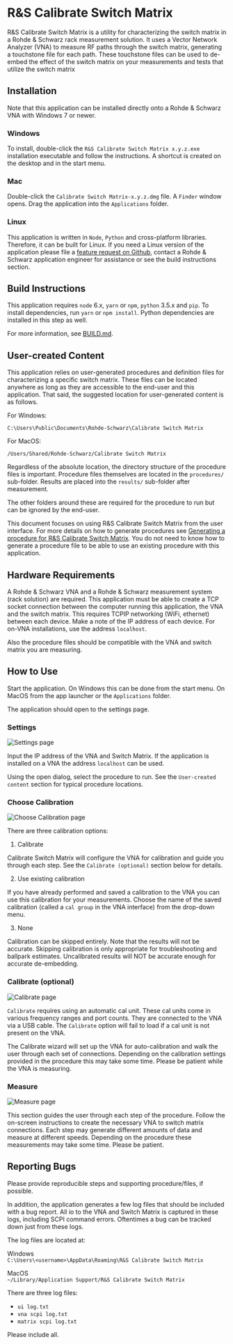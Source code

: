 R&S Calibrate Switch Matrix
===========================

R&S Calibrate Switch Matrix is a utility for characterizing the switch matrix in a Rohde & Schwarz rack measurement solution. It uses a Vector Network Analyzer (VNA) to measure RF paths through the switch matrix, generating a touchstone file for each path. These touchstone files can be used to de-embed the effect of the switch matrix on your measurements and tests that utilize the switch matrix

Installation
------------

Note that this application can be installed directly onto a Rohde & Schwarz VNA with Windows 7 or newer.

### Windows

To install, double-click the `R&S Calibrate Switch Matrix x.y.z.exe` installation executable and follow the instructions. A shortcut is created on the desktop and in the start menu.

### Mac

Double-click the `Calibrate Switch Matrix-x.y.z.dmg` file. A `Finder` window opens. Drag the application into the `Applications` folder.

### Linux

This application is written in `Node`, `Python` and cross-platform libraries. Therefore, it can be built for Linux. If you need a Linux version of the application please file a [feature request on Github](https://github.com/Terrabits/calibrate-switch-matrix/issues), contact a Rohde & Schwarz application engineer for assistance or see the build instructions section.

Build Instructions
------------------

This application requires `node` 6.x, `yarn` or `npm`, `python` 3.5.x and `pip`. To install dependencies, run `yarn` or `npm install`. Python dependencies are installed in this step as well.

For more information, see [BUILD.md](https://github.com/Terrabits/calibrate-switch-matrix/blob/master/BUILD.md).

User-created Content
--------------------

This application relies on user-generated procedures and definition files for characterizing a specific switch matrix. These files can be located anywhere as long as they are accessible to the end-user and this application. That said, the suggested location for user-generated content is as follows.

For Windows:

`C:\Users\Public\Documents\Rohde-Schwarz\Calibrate Switch Matrix`

For MacOS:

`/Users/Shared/Rohde-Schwarz/Calibrate Switch Matrix`

Regardless of the absolute location, the directory structure of the procedure files is important. Procedure files themselves are located in the `procedures/` sub-folder. Results are placed into the `results/` sub-folder after measurement.

The other folders around these are required for the procedure to run but can be ignored by the end-user.

This document focuses on using R&S Calibrate Switch Matrix from the user interface. For more details on how to generate procedures see [Generating a procedure for R&S Calibrate Switch Matrix](#). You do not need to know how to generate a procedure file to be able to use an existing procedure with this application.

Hardware Requirements
---------------------

A Rohde & Schwarz VNA and a Rohde & Schwarz measurement system (rack solution) are required. This application must be able to create a TCP socket connection between the computer running this application, the VNA and the switch matrix. This requires TCPIP networking (WiFi, ethernet) between each device. Make a note of the IP address of each device. For on-VNA installations, use the address `localhost`.

Also the procedure files should be compatible with the VNA and switch matrix you are measuring.

How to Use
----------

Start the application. On Windows this can be done from the start menu. On MacOS from the app launcher or the `Applications` folder.

The application should open to the settings page.

### Settings

![Settings page](doc/screenshots/1-settings.png)

Input the IP address of the VNA and Switch Matrix. If the application is installed on a VNA the address `localhost` can be used.

Using the open dialog, select the procedure to run. See the `User-created content` section for typical procedure locations.

### Choose Calibration

![Choose Calibration page](doc/screenshots/2-choose-calibration-calibrate.png)

There are three calibration options:

1. Calibrate

  Calibrate Switch Matrix will configure the VNA for calibration and guide you through each step. See the `Calibrate (optional)` section below for details.

2. Use existing calibration

  If you have already performed and saved a calibration to the VNA you can use this calibration for your measurements. Choose the name of the saved calibration (called a `cal group` in the VNA interface) from the drop-down menu.

3. None

Calibration can be skipped entirely. Note that the results will not be accurate. Skipping calibration is only appropriate for troubleshooting and ballpark estimates. Uncalibrated results will NOT be accurate enough for accurate de-embedding.

### Calibrate (optional)

![Calibrate page](doc/screenshots/3-calibrate.png)

`Calibrate` requires using an automatic cal unit. These cal units come in various frequency ranges and port counts. They are connected to the VNA via a USB cable. The `Calibrate` option will fail to load if a cal unit is not present on the VNA.

The Calibrate wizard will set up the VNA for auto-calibration and walk the user through each set of connections. Depending on the calibration settings provided in the procedure this may take some time. Please be patient while the VNA is measuring.

### Measure

![Measure page](doc/screenshots/4-measure.png)

This section guides the user through each step of the procedure. Follow the on-screen instructions to create the necessary VNA to switch matrix connections. Each step may generate different amounts of data and measure at different speeds. Depending on the procedure these measurements may take some time. Please be patient.

Reporting Bugs
--------------

Please provide reproducible steps and supporting procedure/files, if possible.

In addition, the application generates a few log files that should be included with a bug report. All io to the VNA and Switch Matrix is captured in these logs, including SCPI command errors. Oftentimes a bug can be tracked down just from these logs.

The log files are located at:

Windows  
`C:\Users\<username>\AppData\Roaming\R&S Calibrate Switch Matrix`

MacOS  
`~/Library/Application Support/R&S Calibrate Switch Matrix`

There are three log files:

- `ui log.txt`
- `vna scpi log.txt`
- `matrix scpi log.txt`

Please include all.
